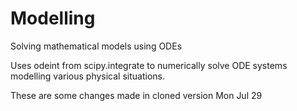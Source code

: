 # Modelling
Solving mathematical models using ODEs

Uses odeint from scipy.integrate to numerically solve ODE systems modelling various physical situations. 

These are some changes made in cloned version Mon Jul 29